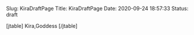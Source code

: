 Slug: KiraDraftPage
Title: KiraDraftPage
Date: 2020-09-24 18:57:33
Status: draft

[jtable]
Kira,Goddess
[/jtable]